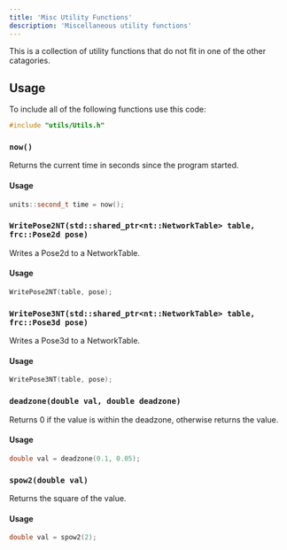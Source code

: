 ```yaml
---
title: 'Misc Utility Functions'
description: 'Miscellaneous utility functions'
---
```


This is a collection of utility functions that do not fit in one of the other catagories.

## Usage

To include all of the following functions use this code:

```cpp
#include "utils/Utils.h"
```

### `now()`

Returns the current time in seconds since the program started.

#### Usage
    
```cpp
units::second_t time = now();
```

### `WritePose2NT(std::shared_ptr<nt::NetworkTable> table, frc::Pose2d pose)`

Writes a Pose2d to a NetworkTable.

#### Usage
```cpp
WritePose2NT(table, pose);
```

### `WritePose3NT(std::shared_ptr<nt::NetworkTable> table, frc::Pose3d pose)`

Writes a Pose3d to a NetworkTable.

#### Usage
```cpp
WritePose3NT(table, pose);
```

### `deadzone(double val, double deadzone)`

Returns 0 if the value is within the deadzone, otherwise returns the value.

#### Usage
```cpp
double val = deadzone(0.1, 0.05);
```

### `spow2(double val)`

Returns the square of the value.

#### Usage
```cpp
double val = spow2(2);
```